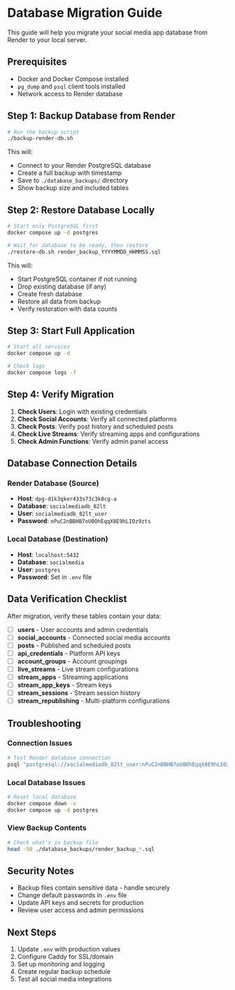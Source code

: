 # Database Migration Guide

This guide will help you migrate your social media app database from Render to your local server.

## Prerequisites

- Docker and Docker Compose installed
- `pg_dump` and `psql` client tools installed
- Network access to Render database

## Step 1: Backup Database from Render

```bash
# Run the backup script
./backup-render-db.sh
```

This will:
- Connect to your Render PostgreSQL database
- Create a full backup with timestamp
- Save to `./database_backups/` directory
- Show backup size and included tables

## Step 2: Restore Database Locally

```bash
# Start only PostgreSQL first
docker compose up -d postgres

# Wait for database to be ready, then restore
./restore-db.sh render_backup_YYYYMMDD_HHMMSS.sql
```

This will:
- Start PostgreSQL container if not running
- Drop existing database (if any)
- Create fresh database
- Restore all data from backup
- Verify restoration with data counts

## Step 3: Start Full Application

```bash
# Start all services
docker compose up -d

# Check logs
docker compose logs -f
```

## Step 4: Verify Migration

1. **Check Users**: Login with existing credentials
2. **Check Social Accounts**: Verify all connected platforms
3. **Check Posts**: Verify post history and scheduled posts
4. **Check Live Streams**: Verify streaming apps and configurations
5. **Check Admin Functions**: Verify admin panel access

## Database Connection Details

### Render Database (Source)
- **Host**: `dpg-d1k3qker433s73c3k8cg-a`
- **Database**: `socialmediadb_82lt`
- **User**: `socialmediadb_82lt_user`
- **Password**: `nPuC2nBBHB7oU0OhEqqX8E9hLIOz9zts`

### Local Database (Destination)
- **Host**: `localhost:5432`
- **Database**: `socialmedia`
- **User**: `postgres`
- **Password**: Set in `.env` file

## Data Verification Checklist

After migration, verify these tables contain your data:

- [ ] **users** - User accounts and admin credentials
- [ ] **social_accounts** - Connected social media accounts
- [ ] **posts** - Published and scheduled posts
- [ ] **api_credentials** - Platform API keys
- [ ] **account_groups** - Account groupings
- [ ] **live_streams** - Live stream configurations
- [ ] **stream_apps** - Streaming applications
- [ ] **stream_app_keys** - Stream keys
- [ ] **stream_sessions** - Stream session history
- [ ] **stream_republishing** - Multi-platform configurations

## Troubleshooting

### Connection Issues
```bash
# Test Render database connection
psql "postgresql://socialmediadb_82lt_user:nPuC2nBBHB7oU0OhEqqX8E9hLIOz9zts@dpg-d1k3qker433s73c3k8cg-a/socialmediadb_82lt" -c "SELECT COUNT(*) FROM users;"
```

### Local Database Issues
```bash
# Reset local database
docker compose down -v
docker compose up -d postgres
```

### View Backup Contents
```bash
# Check what's in backup file
head -50 ./database_backups/render_backup_*.sql
```

## Security Notes

- Backup files contain sensitive data - handle securely
- Change default passwords in `.env` file
- Update API keys and secrets for production
- Review user access and admin permissions

## Next Steps

1. Update `.env` with production values
2. Configure Caddy for SSL/domain
3. Set up monitoring and logging
4. Create regular backup schedule
5. Test all social media integrations